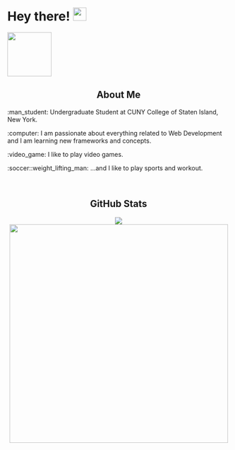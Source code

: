 # Hey there! <img src="https://raw.githubusercontent.com/MartinHeinz/MartinHeinz/master/wave.gif" width="30"/>
<a href="https://www.linkedin.com/in/bolaghaly/" target="_blank"> <img src="https://img.shields.io/badge/-BolaGhaly-blue?style=flat-square&logo=Linkedin&logoColor=white&link=https://www.linkedin.com/in/bolaghaly63/" width="100"/> </a>
  
<h2 align="center">About Me</h2>
<p>:man_student: Undergraduate Student at CUNY College of Staten Island, New York.</p>
<p>:computer: I am passionate about everything related to Web Development and I am learning new frameworks and concepts.</p>
<p>:video_game: I like to play video games.</p>
<p>:soccer::weight_lifting_man: ...and I like to play sports and workout.</p>

<br/>

<h2 align="center">GitHub Stats</h2>
<div align="center">
  <img align="center" src="http://github-readme-streak-stats.herokuapp.com?user=BolaGhaly&theme=github-dark&date_format=M%20j%5B%2C%20Y%5D&stroke=4CCCFF&ring=FF814D&fire=FF814D&currStreakLabel=FDFDFD&dates=A0A0A0&sideLabels=FDFDFD&hide_border=true" />
  <img align="center" src="https://github-readme-stats.vercel.app/api/top-langs/?username=BolaGhaly&layout=compact&theme=github_dark&card_width=445&langs_count=10&title_color=FEFEFE&exclude_repo=CSC332-Operating-System-Project&hide_border=true" width="495" />
</div>
